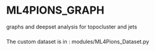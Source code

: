 # ML4PIONS_GRAPH
graphs and deepset analysis for topocluster and jets
###
The custom dataset is in : modules/ML4Pions_Dataset.py
